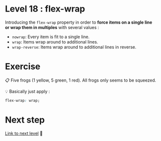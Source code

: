 # Level 18 : flex-wrap

Introducing the `flex-wrap` property in order to **force items on a single line or wrap them in multiples** with several values : 
- `nowrap`: Every item is fit to a single line.
- `wrap`: Items wrap around to additional lines.
- `wrap-reverse`: Items wrap around to additional lines in reverse.

# Exercise

:clipboard: Five frogs (1 yellow, 5 green, 1 red). All frogs only seems to be squeezed.

:bulb: Basically just apply : 

```css
flex-wrap: wrap;
```

# Next step

[Link to next level](./level19.md) :muscle: